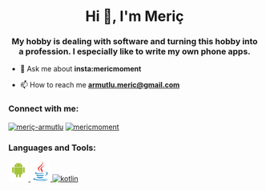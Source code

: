 <h1 align="center">Hi 👋, I'm Meriç</h1>
<h3 align="center">My hobby is dealing with software and turning this hobby into a profession. I especially like to write my own phone apps.</h3>

- 💬 Ask me about **insta:mericmoment**

- 📫 How to reach me **armutlu.meric@gmail.com**

<h3 align="left">Connect with me:</h3>
<p align="left">
<a href="https://linkedin.com/in/meriç-armutlu" target="blank"><img align="center" src="https://raw.githubusercontent.com/rahuldkjain/github-profile-readme-generator/master/src/images/icons/Social/linked-in-alt.svg" alt="meriç-armutlu" height="30" width="40" /></a>
<a href="https://instagram.com/mericmoment" target="blank"><img align="center" src="https://raw.githubusercontent.com/rahuldkjain/github-profile-readme-generator/master/src/images/icons/Social/instagram.svg" alt="mericmoment" height="30" width="40" /></a>
</p>

<h3 align="left">Languages and Tools:</h3>
<p align="left"> <a href="https://developer.android.com" target="_blank" rel="noreferrer"> <img src="https://raw.githubusercontent.com/devicons/devicon/master/icons/android/android-original-wordmark.svg" alt="android" width="40" height="40"/> </a> <a href="https://www.java.com" target="_blank" rel="noreferrer"> <img src="https://raw.githubusercontent.com/devicons/devicon/master/icons/java/java-original.svg" alt="java" width="40" height="40"/> </a> <a href="https://kotlinlang.org" target="_blank" rel="noreferrer"> <img src="https://www.vectorlogo.zone/logos/kotlinlang/kotlinlang-icon.svg" alt="kotlin" width="40" height="40"/> </a> </p>
